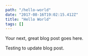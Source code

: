 ```yaml
---
path: "/hello-world"
date: "2017-08-16T19:02:15.412Z"
title: "Hello World"
tags: []
---
```


Your next, great blog post goes here.

Testing to update blog post.
